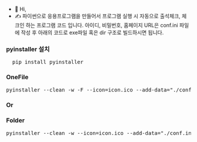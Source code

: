 - 👋 Hi,
- ✍ 파이썬으로 응용프로그램을 만들어서 프로그램 실행 시 자동으로 출석체크, 체크인 하는 프로그램 코드 입니다.
  아이디, 비밀번호, 홈페이지 URL은 conf.ini 파일에 작성 후 아래의 코드로 exe파일 혹은 dir 구조로 빌드하시면 됩니다.

<h3> pyinstaller 설치 </h3>
<pre>
  pip install pyinstaller
</pre>

<h3>OneFile</h3>
<pre>
pyinstaller --clean -w -F --icon=icon.ico --add-data="./conf.ini;." --hidden-import configparser AutoCheck.py
</pre>

<h3>Or</h3>

<h3>Folder </h3>
<pre>
pyinstaller --clean -w --icon=icon.ico --add-data="./conf.ini;." --hidden-import configparser AutoCheck.py
</pre>
